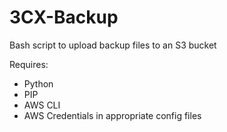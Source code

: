# 3CX-Backup
Bash script to upload backup files to an S3 bucket

Requires:
  - Python
  - PIP
  - AWS CLI
  - AWS Credentials in appropriate config files
